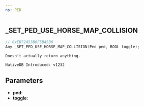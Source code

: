 ```yaml
---
ns: PED
---
```

## _SET_PED_USE_HORSE_MAP_COLLISION

```c
// 0xEB72453B6F5B45B0
Any _SET_PED_USE_HORSE_MAP_COLLISION(Ped ped, BOOL toggle);
```

```
Doesn't actually return anything.

NativeDB Introduced: v1232
```

## Parameters
* **ped**:
* **toggle**:
